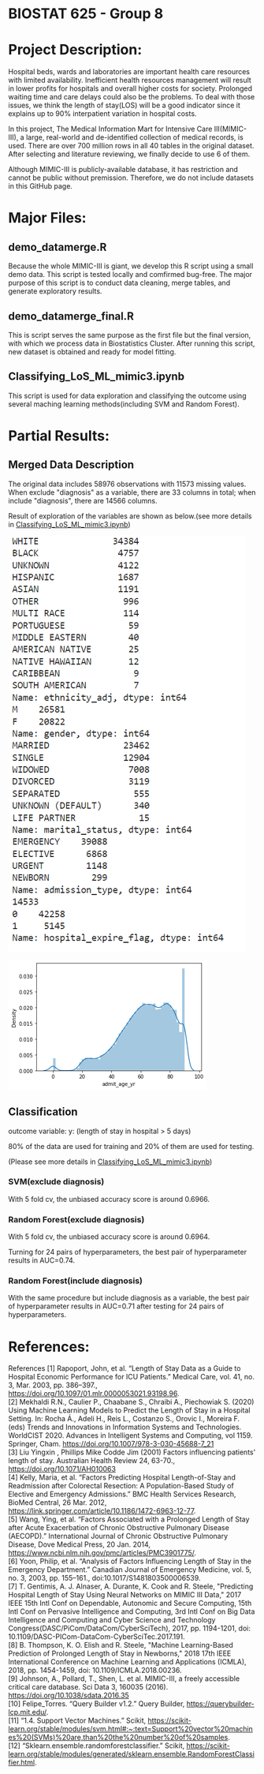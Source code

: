 # BIOSTAT 625 - Group 8

# Project Description:

Hospital beds, wards and laboratories are important health care resources with limited availability. Inefficient health resources management will result in lower profits for hospitals and overall higher costs for society. Prolonged waiting time and care delays could also be the problems. To deal with those issues, we think the length of stay(LOS) will be a good indicator since it explains up to 90% interpatient variation in hospital costs. 

In this project, The Medical Information Mart for Intensive Care III(MIMIC-III), a large, real-world and de-identified collection of medical records, is used. There are over 700 million rows in all 40 tables in the original dataset. After selecting and literature reviewing, we finally decide to use 6 of them. 

Although MIMIC-III is publicly-available database, it has restriction and cannot be public without premission. Therefore, we do not include datasets in this GitHub page.

# Major Files:

## demo_datamerge.R

Because the whole MIMIC-III is giant, we develop this R script using a small demo data. This script is tested locally and comfirmed bug-free. The major purpose of this script is to conduct data cleaning, merge tables, and generate exploratory results. 

## demo_datamerge_final.R

This is script serves the same purpose as the first file but the final version, with which we process data in Biostatistics Cluster. After running this script, new dataset is obtained and ready for model fitting. 


## Classifying_LoS_ML_mimic3.ipynb
This script is used for data exploration and classifying the outcome using several maching learning methods(including SVM and Random Forest).

# Partial Results:
## Merged Data Description
The original data includes 58976 observations with 11573 missing values. When exclude "diagnosis" as a variable, there are 33 columns in total; when include "diagnosis", there are 14566 columns.

Result of exploration of the variables are shown as below.(see more details in [Classifying_LoS_ML_mimic3.ipynb](https://github.com/Orion-qx/biostat625-group8/Classifying_LoS_ML_mimic3.ipynb))

![Exploratory Analysis on Categorical variables](https://github.com/Orion-qx/biostat625-group8/blob/main/img/categorical_v.png)

![Distribution of Age](https://github.com/Orion-qx/biostat625-group8/blob/main/img/age.png)

## Classification
outcome variable: y: (length of stay in hospital > 5 days)

80% of the data are used for training and 20% of them are used for testing.

(Please see more details in [Classifying_LoS_ML_mimic3.ipynb](https://github.com/Orion-qx/biostat625-group8/Classifying_LoS_ML_mimic3.ipynb))

### SVM(exclude diagnosis)
With 5 fold cv, the unbiased accuracy score is around 0.6966.

### Random Forest(exclude diagnosis)
With 5 fold cv, the unbiased accuracy score is around 0.6964.

Turning for 24 pairs of hyperparameters, the best pair of hyperparameter results in AUC=0.74.

### Random Forest(include diagnosis)
With the same procedure but include diagnosis as a variable, the best pair of hyperparameter results in AUC=0.71 after testing for 24 pairs of hyperparameters.


# References:  
References
[1] Rapoport, John, et al. “Length of Stay Data as a Guide to Hospital Economic Performance for ICU Patients.” Medical Care, vol. 41, no. 3, Mar. 2003, pp. 386–397., https://doi.org/10.1097/01.mlr.0000053021.93198.96.   
[2] Mekhaldi R.N., Caulier P., Chaabane S., Chraibi A., Piechowiak S. (2020) Using Machine Learning Models to Predict the Length of Stay in a Hospital Setting. In: Rocha Á., Adeli H., Reis L., Costanzo S., Orovic I., Moreira F. (eds) Trends and Innovations in Information Systems and Technologies. WorldCIST 2020. Advances in Intelligent Systems and Computing, vol 1159. Springer, Cham. https://doi.org/10.1007/978-3-030-45688-7_21  
[3] Liu Yingxin , Phillips Mike Codde Jim (2001) Factors influencing patients' length of stay. Australian Health Review 24, 63-70., https://doi.org/10.1071/AH010063  
[4] Kelly, Maria, et al. “Factors Predicting Hospital Length-of-Stay and Readmission after Colorectal Resection: A Population-Based Study of Elective and Emergency Admissions.” BMC Health Services Research, BioMed Central, 26 Mar. 2012, https://link.springer.com/article/10.1186/1472-6963-12-77.   
[5] Wang, Ying, et al. “Factors Associated with a Prolonged Length of Stay after Acute Exacerbation of Chronic Obstructive Pulmonary Disease (AECOPD).” International Journal of Chronic Obstructive Pulmonary Disease, Dove Medical Press, 20 Jan. 2014, https://www.ncbi.nlm.nih.gov/pmc/articles/PMC3901775/.  
[6] Yoon, Philip, et al. “Analysis of Factors Influencing Length of Stay in the Emergency Department.” Canadian Journal of Emergency Medicine, vol. 5, no. 3, 2003, pp. 155–161., doi:10.1017/S1481803500006539.  
[7] T. Gentimis, A. J. Alnaser, A. Durante, K. Cook and R. Steele, "Predicting Hospital Length of Stay Using Neural Networks on MIMIC III Data," 2017 IEEE 15th Intl Conf on Dependable, Autonomic and Secure Computing, 15th Intl Conf on Pervasive Intelligence and Computing, 3rd Intl Conf on Big Data Intelligence and Computing and Cyber Science and Technology Congress(DASC/PiCom/DataCom/CyberSciTech), 2017, pp. 1194-1201, doi: 10.1109/DASC-PICom-DataCom-CyberSciTec.2017.191.  
[8] B. Thompson, K. O. Elish and R. Steele, "Machine Learning-Based Prediction of Prolonged Length of Stay in Newborns," 2018 17th IEEE International Conference on Machine Learning and Applications (ICMLA), 2018, pp. 1454-1459, doi: 10.1109/ICMLA.2018.00236.  
[9] Johnson, A., Pollard, T., Shen, L. et al. MIMIC-III, a freely accessible critical care database. Sci Data 3, 160035 (2016). https://doi.org/10.1038/sdata.2016.35  
[10] Felipe_Torres. “Query Builder v1.2.” Query Builder, https://querybuilder-lcp.mit.edu/.   
[11] “1.4. Support Vector Machines.” Scikit, https://scikit-learn.org/stable/modules/svm.html#:~:text=Support%20vector%20machines%20(SVMs)%20are,than%20the%20number%20of%20samples.   
[12] “Sklearn.ensemble.randomforestclassifier.” Scikit, https://scikit-learn.org/stable/modules/generated/sklearn.ensemble.RandomForestClassifier.html.   



